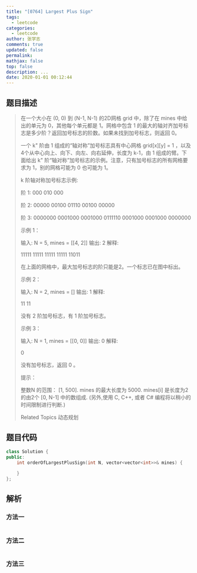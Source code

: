 ```yaml
---
title: "[0764] Largest Plus Sign"
tags:
  - leetcode
categories:
  - leetcode
author: 张学志
comments: true
updated: false
permalink:
mathjax: false
top: false
description: ...
date: 2020-01-01 00:12:44
---
```


## 题目描述

> 在一个大小在 (0, 0) 到 (N-1, N-1) 的2D网格 grid 中，除了在 mines 中给出的单元为 0，其他每个单元都是 1。网格中包含 1 的最大的轴对齐加号标志是多少阶？返回加号标志的阶数。如果未找到加号标志，则返回 0。 
> 
> 一个 k" 阶由 1 组成的“轴对称”加号标志具有中心网格 grid[x][y] = 1 ，以及4个从中心向上、向下、向左、向右延伸，长度为 k-1，由 1 组成的臂。下面给出 k" 阶“轴对称”加号标志的示例。注意，只有加号标志的所有网格要求为 1，别的网格可能为 0 也可能为 1。 
> 
> 
> 
> k 阶轴对称加号标志示例: 
> 
> 
> 阶 1:
> 000
> 010
> 000
> 
> 阶 2:
> 00000
> 00100
> 01110
> 00100
> 00000
> 
> 阶 3:
> 0000000
> 0001000
> 0001000
> 0111110
> 0001000
> 0001000
> 0000000
> 
> 
> 
> 
> 示例 1： 
> 
> 
> 输入: N = 5, mines = [[4, 2]]
> 输出: 2
> 解释:
> 
> 11111
> 11111
> 11111
> 11111
> 11011
> 
> 在上面的网格中，最大加号标志的阶只能是2。一个标志已在图中标出。
> 
> 
> 
> 
> 示例 2： 
> 
> 
> 输入: N = 2, mines = []
> 输出: 1
> 解释:
> 
> 11
> 11
> 
> 没有 2 阶加号标志，有 1 阶加号标志。
> 
> 
> 
> 
> 示例 3： 
> 
> 
> 输入: N = 1, mines = [[0, 0]]
> 输出: 0
> 解释:
> 
> 0
> 
> 没有加号标志，返回 0 。
> 
> 
> 
> 
> 提示： 
> 
> 
> 整数N 的范围： [1, 500]. 
> mines 的最大长度为 5000. 
> mines[i] 是长度为2的由2个 [0, N-1] 中的数组成. 
> (另外,使用 C, C++, 或者 C# 编程将以稍小的时间限制进行判断.) 
> 
> 
> 
> Related Topics 动态规划

## 题目代码

```cpp
class Solution {
public:
    int orderOfLargestPlusSign(int N, vector<vector<int>>& mines) {
        
    }
};
```

## 解析

### 方法一

```cpp

```

### 方法二

```cpp

```

### 方法三

```cpp

```

